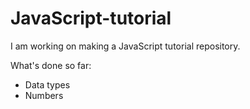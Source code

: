 JavaScript-tutorial
===================

I am working on making a JavaScript tutorial repository. 

What's done so far:
- Data types
- Numbers
